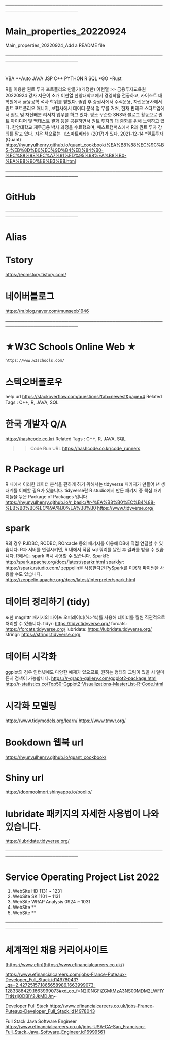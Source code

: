 

─────────────────────────────────────────────────────────────────────────
# Main_properties_20220924
Main_properties_20220924_Add a README file

─────────────────────────────────────────────────────────────────────────
# 
 VBA **Auto
 JAVA
 JSP
 C++
 PYTHON
 R
 SQL
 *GO
 *Rust
 
   R을 이용한 퀀트 투자 포트폴리오 만들기(개정판)
  이현열 >> 금융투자교육원 20220924 강사 
  지은이 소개
 이현열
 한양대학교에서 경영학을 전공하고, 카이스트 대학원에서 금융공학 석사 학위를 받았다. 졸업 후 증권사에서 주식운용, 자산운용사에서 퀀트 포트폴리오 매니저, 보험사에서 데이터 분석 업    무를 거쳐, 현재 핀테크 스타트업에서 퀀트 및 자산배분 리서치 업무를 하고 있다. 평소 꾸준한 SNS와 블로그 활동으로 퀀트 아이디어 및 백테스트 결과 등을 공유하면서 퀀트 투자의 대    중화를 위해 노력하고 있다. 한양대학교 재무금융 박사 과정을 수료했으며, 패스트캠퍼스에서 R과 퀀트 투자 강의를 맡고 있다. 지은 책으로는 《스마트베타》(2017)가 있다.
  2021-12-14
 *퀀트투자 (Quant)
 https://hyunyulhenry.github.io/quant_cookbook/%EA%B8%88%EC%9C%B5-%EB%8D%B0%EC%9D%B4%ED%84%B0-%EC%88%98%EC%A7%91%ED%95%98%EA%B8%B0-%EA%B8%B0%EB%B3%B8.html
 



─────────────────────────────────────────────────────────────────────────
# GitHub





─────────────────────────────────────────────────────────────────────────
# Alias

# Tstory 
https://eomstory.tistory.com/

# 네이버블로그
https://m.blog.naver.com/munseob1946


─────────────────────────────────────────────────────────────────────────

# ★W3C Schools Online Web ★
    https://www.w3schools.com/


# 스텍오버플로우
help url https://stackoverflow.com/questions?tab=newest&page=4
Related Tags : C++, R, JAVA, SQL


# 한국 개발자 Q/A
https://hashcode.co.kr/
Related Tags : C++, R, JAVA, SQL
>> Code Run URL
>> https://hashcode.co.kr/code_runners
>> 

# R Package url
 R 내에서 이러한 데이터 분석을 편하게 하기 위해서는 tidyverse 패키지가 만들어 낸 생태계를 이해할 필요가 있습니다. tidyverse란 R studio에서 만든 패키지 중 핵심 패키지들을 묶은   Package of Packages 입니다
   https://hyunyulhenry.github.io/r_basic/#r-%EA%B8%B0%EC%B4%88-%EB%B0%B0%EC%9A%B0%EA%B8%B0
   https://www.tidyverse.org/


# spark
 R의 경우 RJDBC, RODBC, ROrcacle 등의 패키지를 이용해 DB에 직접 연결할 수 있습니다. R과 서버를 연결시키면, R 내에서 직접 sql 쿼리를 날린 후 결과를 받을 수 있습니다.
 R에서는 spark 역시 사용할 수 있습니다.
 SparkR: http://spark.apache.org/docs/latest/sparkr.html
 sparklyr: https://spark.rstudio.com/
 zeppelin을 사용한다면 PySpark를 이용해 파이썬을 사용할 수도 있습니다.
 https://zeppelin.apache.org/docs/latest/interpreter/spark.html
 
 
# 데이터 정리하기 (tidy)
 또한 magrittr 패키지의 파이프 오퍼레이터(%>%)를 사용해 데이터를 훨씬 직관적으로 처리할 수 있습니다.
 tidyr: https://tidyr.tidyverse.org/
 forcats: https://forcats.tidyverse.org/
 lubridate: https://lubridate.tidyverse.org/
 stringr: https://stringr.tidyverse.org/


# 데이터 시각화
 ggplot의 경우 인터넷에도 다양한 예제가 있으므로, 원하는 형태의 그림이 있을 시 얼마든지 검색이 가능합니다.
 https://r-graph-gallery.com/ggplot2-package.html
 http://r-statistics.co/Top50-Ggplot2-Visualizations-MasterList-R-Code.html



# 시각화 모델링 
https://www.tidymodels.org/learn/
https://www.tmwr.org/


# Bookdown 웹북 url 
https://hyunyulhenry.github.io/quant_cookbook/

# Shiny url 
https://doomoolmori.shinyapps.io/boolio/


# lubridate 패키지의 자세한 사용법이 나와 있습니다.
https://lubridate.tidyverse.org/

─────────────────────────────────────────────────────────────────────────




# Service Operating Project List 2022

1. WebSite HD   1131 ~ 1231
2. WebSite SK   1101 ~ 1131
3. WebSite WRAP Analysis  0924 ~ 1031
4. WebSite ** 
5. WebSite ** 





─────────────────────────────────────────────────────────────────────────



# 세계적인 채용 커리어사이트
[https://www.efin](https://www.efinancialcareers.co.uk/)

https://www.efinancialcareers.com/jobs-France-Puteaux-Developer_Full_Stack.id14978043?_ga=2.42725157.1865658986.1663999073-1283388429.1663999073#xd_co_f=N2I0NGFiZGMtMzA3NS00MDM2LWFlYTItNzljODBlY2JkMDJm~


 Developer Full Stack
https://www.efinancialcareers.co.uk/jobs-France-Puteaux-Developer_Full_Stack.id14978043


  Full Stack Java Software Engineer
https://www.efinancialcareers.co.uk/jobs-USA-CA-San_Francisco-Full_Stack_Java_Software_Engineer.id16999561
